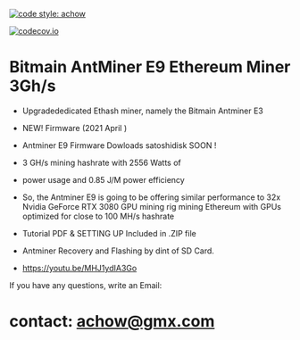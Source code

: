 
[![code style: achow](https://img.shields.io/badge/code_style-prettier-ff69b4.svg?style=flat-square)](https://github.com/achow1o1)
<p><cd><p><a href="https://github.com/achow1o1/ASIC-Bitcoin-privatekey-Miner" rel="nofollow"><img src="https://camo.githubusercontent.com/0a47442b4a3342164618c1838f886fbbf2db735b585a8ba985b320318f0132bc/68747470733a2f2f696d672e736869656c64732e696f2f636f6465636f762f632f6769746875622f6477796c2f686170692d617574682d6a7774322e7376673f6d61784167653d32353932303030" alt="codecov.io " data-canonical-src="https://img.shields.io/codecov/c/github/dwyl/hapi-auth-jwt2.svg?maxAge=2592000" style="max-width:100%;"></a></p>


# Bitmain AntMiner E9 Ethereum Miner 3Gh/s

+ Upgradededicated Ethash miner, namely the Bitmain Antminer E3
+ NEW! Firmware (2021 April ) 
+ Antminer E9 Firmware Dowloads satoshidisk SOON !
+ 3 GH/s mining hashrate with 2556 Watts of 
+ power usage and 0.85 J/M power efficiency

+ So, the Antminer E9 is going to be offering similar performance to 32x Nvidia GeForce RTX 3080 GPU mining rig mining Ethereum with GPUs optimized for close to 100 MH/s hashrate

+ Tutorial PDF & SETTING UP Included in .ZIP file
+ Antminer Recovery and Flashing by dint of SD Card.
+ https://youtu.be/MHJ1ydIA3Go

If you have any questions, write an Email:
# contact: achow@gmx.com
